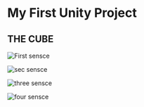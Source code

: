 # My First Unity Project

## THE CUBE

![First sensce](https://github.com/boaz209/First-Unity-Project/blob/master/My%20First%20Unity%20Project/1.png)


![sec sensce](https://github.com/boaz209/First-Unity-Project/blob/master/My%20First%20Unity%20Project/2.png)


![three sensce](https://github.com/boaz209/First-Unity-Project/blob/master/My%20First%20Unity%20Project/3.png)


![four sensce](https://github.com/boaz209/First-Unity-Project/blob/master/My%20First%20Unity%20Project/4.png)

